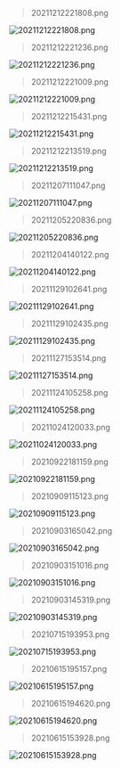 
  > 20211212221808.png
  
  ![20211212221808.png](./img/20211212221808.png)
  > 20211212221236.png
  
  ![20211212221236.png](./img/20211212221236.png)
  > 20211212221009.png
  
  ![20211212221009.png](./img/20211212221009.png)
  > 20211212215431.png
  
  ![20211212215431.png](./img/20211212215431.png)
  > 20211212213519.png
  
  ![20211212213519.png](./img/20211212213519.png)
  > 20211207111047.png
  
  ![20211207111047.png](./img/20211207111047.png)
  > 20211205220836.png
  
  ![20211205220836.png](./img/20211205220836.png)
  > 20211204140122.png
  
  ![20211204140122.png](./img/20211204140122.png)
  > 20211129102641.png
  
  ![20211129102641.png](./img/20211129102641.png)
  > 20211129102435.png
  
  ![20211129102435.png](./img/20211129102435.png)
  > 20211127153514.png
  
  ![20211127153514.png](./img/20211127153514.png)
  > 20211124105258.png
  
  ![20211124105258.png](./img/20211124105258.png)
  > 20211024120033.png
  
  ![20211024120033.png](./img/20211024120033.png)
  > 20210922181159.png
  
  ![20210922181159.png](./img/20210922181159.png)
  > 20210909115123.png
  
  ![20210909115123.png](./img/20210909115123.png)
  > 20210903165042.png
  
  ![20210903165042.png](./img/20210903165042.png)
  > 20210903151016.png
  
  ![20210903151016.png](./img/20210903151016.png)
  > 20210903145319.png
  
  ![20210903145319.png](./img/20210903145319.png)
  > 20210715193953.png
  
  ![20210715193953.png](./img/20210715193953.png)
  > 20210615195157.png
  
  ![20210615195157.png](./img/20210615195157.png)
  > 20210615194620.png
  
  ![20210615194620.png](./img/20210615194620.png)
  > 20210615153928.png
  
  ![20210615153928.png](./img/20210615153928.png)
